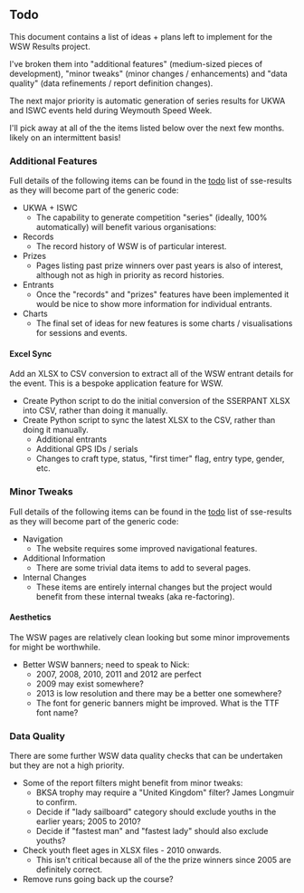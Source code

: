 ## Todo

This document contains a list of ideas + plans left to implement for the WSW Results project.

I've broken them into "additional features" (medium-sized pieces of development), "minor tweaks" (minor changes / enhancements) and "data quality" (data refinements / report definition changes).

The next major priority is automatic generation of series results for UKWA and ISWC events held during Weymouth Speed Week.

I'll pick away at all of the the items listed below over the next few months. likely on an intermittent basis!



### Additional Features

Full details of the following items can be found in the [todo](https://logiqx.github.io/sse-results/tech/todo.html) list of sse-results as they will become part of the generic code:

- UKWA + ISWC
  - The capability to generate competition "series" (ideally, 100% automatically) will benefit various organisations:
- Records
  - The record history of WSW is of particular interest.
- Prizes
  - Pages listing past prize winners over past years is also of interest, although not as high in priority as record histories.
- Entrants
  - Once the "records" and "prizes" features have been implemented it would be nice to show more information for individual entrants.
- Charts
  - The final set of ideas for new features is some charts / visualisations for sessions and events.

#### Excel Sync

Add an XLSX to CSV conversion to extract all of the WSW entrant details for the event. This is a bespoke application feature for WSW.

- Create Python script to do the initial conversion of the SSERPANT XLSX into CSV, rather than doing it manually.
- Create Python script to sync the latest XLSX to the CSV, rather than doing it manually.
  - Additional entrants
  - Additional GPS IDs / serials
  - Changes to craft type, status, "first timer" flag, entry type, gender, etc.



### Minor Tweaks

Full details of the following items can be found in the [todo](https://logiqx.github.io/sse-results/tech/todo.html) list of sse-results as they will become part of the generic code:

- Navigation
  - The website requires some improved navigational features.
- Additional Information
  - There are some trivial data items to add to several pages.
- Internal Changes
  - These items are entirely internal changes but the project would benefit from these internal tweaks (aka re-factoring).

#### Aesthetics

The WSW pages are relatively clean looking but some minor improvements for might be worthwhile.

- Better WSW banners; need to speak to Nick:
  - 2007, 2008, 2010, 2011 and 2012 are perfect
  - 2009 may exist somewhere?
  - 2013 is low resolution and there may be a better one somewhere?
  - The font for generic banners might be improved. What is the TTF font name?



### Data Quality

There are some further WSW data quality checks that can be undertaken but they are not a high priority.

- Some of the report filters might benefit from minor tweaks:
  - BKSA trophy may require a "United Kingdom" filter? James Longmuir to confirm.
  - Decide if "lady sailboard" category should exclude youths in the earlier years; 2005 to 2010?
  - Decide if "fastest man" and "fastest lady" should also exclude youths?
- Check youth fleet ages in XLSX files - 2010 onwards.
  - This isn't critical because all of the the prize winners since 2005 are definitely correct.
- Remove runs going back up the course?